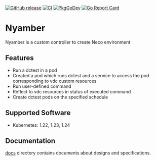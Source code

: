 [![GitHub release](https://img.shields.io/github/release/cybozu-go/nyamber.svg?maxAge=60)][releases]
[![CI](https://github.com/cybozu-go/nyamber/actions/workflows/ci.yaml/badge.svg)](https://github.com/cybozu-go/nyamber/actions/workflows/ci.yaml)
[![PkgGoDev](https://pkg.go.dev/badge/github.com/cybozu-go/nyamber?tab=overview)](https://pkg.go.dev/github.com/cybozu-go/nyamber?tab=overview)
[![Go Report Card](https://goreportcard.com/badge/github.com/cybozu-go/nyamber)](https://goreportcard.com/report/github.com/cybozu-go/nyamber)

Nyamber
============================
Nyamber is a custom controller to create Neco environment

## Features
- Run a dctest in a pod
- Created a pod which runs dctest and a service to access the pod corresponding to vdc custom resources
- Run user-defined command
- Reflect to vdc resources in status of executed command
- Create dctest pods on the specified schedule

## Supported Software
- Kubernetes: 1.22, 1.23, 1.24

## Documentation

[docs](docs/) directory contains documents about designs and specifications.

[releases]: https://github.com/cybozu-go/nyamber/releases
